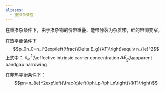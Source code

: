 ```yaml
---
aliases:
  - 重掺杂效应
---
```

在重掺杂条件下，由于掺杂物的价带重叠、能带分裂为杂质带，硅的带隙变窄。

在热平衡条件下$$p_0n_0=n_i^2exp\left(\frac{\Delta E_g}{kT}\right)\equiv n_{ie}^2$$
上式中：
$n_{ie}^2$为effective intrinsic carrier concentration
$\Delta E_g$为apparent bandgap narrowing

在非热平衡条件下：$$pn=n_{ie}^2exp\left(\frac{q\left(\phi_p-\phi_n\right)}{kT}\right)$$
